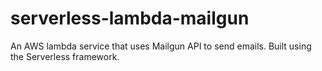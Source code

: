 # serverless-lambda-mailgun
An AWS lambda service that uses Mailgun API to send emails. Built using the Serverless framework. 
